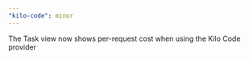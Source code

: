 ```yaml
---
"kilo-code": minor
---
```


The Task view now shows per-request cost when using the Kilo Code provider
